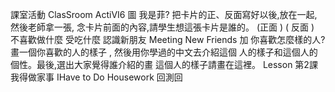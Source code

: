 課室活動 ClasSroom ActiVI6
圖 我是菲?
把卡片的正、反面寫好以後,放在一起, 然後老師拿一張,
念卡片前面的內容,請學生想這張卡片是誰的。
(正面 )           ( 反面 )
不喜歡做什麼
受吃什麼
認識新朋友
Meeting New Friends
加 你喜歡怎麼樣的人?
畫一個你喜歡的人的樣子 , 然後用你學過的中文去介紹這個
人的樣子和這個人的個性。最後,選出大家覺得誰介紹的畫
這個人的樣子請畫在這裡。
Lesson
第2課
我得做家事
IHave to Do Housework
回測回
